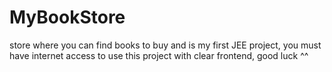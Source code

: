 # MyBookStore
store where you can find books to buy and is my first JEE project,
you must have internet access to use this project with clear frontend, good luck ^^
